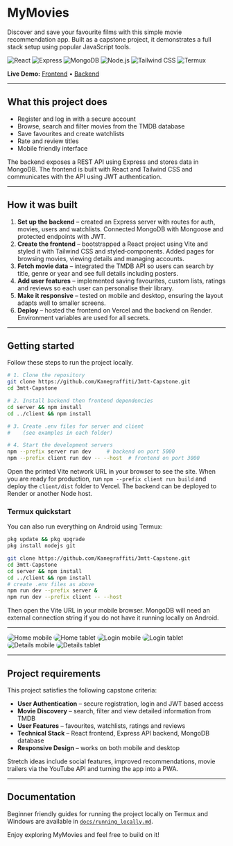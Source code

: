 # MyMovies

Discover and save your favourite films with this simple movie recommendation app. Built as a capstone project, it demonstrates a full stack setup using popular JavaScript tools.

![React](https://img.shields.io/badge/React-20232a?style=for-the-badge&logo=react)
![Express](https://img.shields.io/badge/Express-000000?style=for-the-badge&logo=express)
![MongoDB](https://img.shields.io/badge/MongoDB-4ea94b?style=for-the-badge&logo=mongodb)
![Node.js](https://img.shields.io/badge/Node.js-339933?style=for-the-badge&logo=nodedotjs)
![Tailwind CSS](https://img.shields.io/badge/Tailwind%20CSS-38b2ac?style=for-the-badge&logo=tailwind-css)
![Termux](https://img.shields.io/badge/Termux-black?style=for-the-badge&logo=termux)

**Live Demo:** [Frontend](https://3mtt-capstone-one.vercel.app) • [Backend](https://threemtt-capstone.onrender.com)

---

## What this project does

* Register and log in with a secure account
* Browse, search and filter movies from the TMDB database
* Save favourites and create watchlists
* Rate and review titles
* Mobile friendly interface

The backend exposes a REST API using Express and stores data in MongoDB. The frontend is built with React and Tailwind CSS and communicates with the API using JWT authentication.

---

## How it was built

1. **Set up the backend** – created an Express server with routes for auth, movies, users and watchlists. Connected MongoDB with Mongoose and protected endpoints with JWT.
2. **Create the frontend** – bootstrapped a React project using Vite and styled it with Tailwind CSS and styled‑components. Added pages for browsing movies, viewing details and managing accounts.
3. **Fetch movie data** – integrated the TMDB API so users can search by title, genre or year and see full details including posters.
4. **Add user features** – implemented saving favourites, custom lists, ratings and reviews so each user can personalise their library.
5. **Make it responsive** – tested on mobile and desktop, ensuring the layout adapts well to smaller screens.
6. **Deploy** – hosted the frontend on Vercel and the backend on Render. Environment variables are used for all secrets.

---

## Getting started

Follow these steps to run the project locally.

```bash
# 1. Clone the repository
git clone https://github.com/Kanegraffiti/3mtt-Capstone.git
cd 3mtt-Capstone

# 2. Install backend then frontend dependencies
cd server && npm install
cd ../client && npm install

# 3. Create .env files for server and client
#    (see examples in each folder)

# 4. Start the development servers
npm --prefix server run dev     # backend on port 5000
npm --prefix client run dev -- --host  # frontend on port 3000
```

Open the printed Vite network URL in your browser to see the site. When you are ready for production, run `npm --prefix client run build` and deploy the `client/dist` folder to Vercel. The backend can be deployed to Render or another Node host.

### Termux quickstart

You can also run everything on Android using Termux:

```bash
pkg update && pkg upgrade
pkg install nodejs git

git clone https://github.com/Kanegraffiti/3mtt-Capstone.git
cd 3mtt-Capstone
cd server && npm install
cd ../client && npm install
# create .env files as above
npm run dev --prefix server &
npm run dev --prefix client -- --host
```

Then open the Vite URL in your mobile browser. MongoDB will need an external connection string if you do not have it running locally on Android.

---

<!-- Home Screen -->
<img src="docs/screenshots/home-mobile.png" alt="Home mobile" style="border-radius: 12px;" />
<img src="docs/screenshots/home-tablet.png" alt="Home tablet" style="border-radius: 12px;" />

<!-- Login Screen -->
<img src="docs/screenshots/login-mobile.png" alt="Login mobile" style="border-radius: 12px;" />
<img src="docs/screenshots/login-tablet.png" alt="Login tablet" style="border-radius: 12px;" />

<!-- Movie Details -->
<img src="docs/screenshots/details-mobile.png" alt="Details mobile" style="border-radius: 12px;" />
<img src="docs/screenshots/details-tablet.png" alt="Details tablet" style="border-radius: 12px;" />

---

## Project requirements

This project satisfies the following capstone criteria:

- **User Authentication** – secure registration, login and JWT based access
- **Movie Discovery** – search, filter and view detailed information from TMDB
- **User Features** – favourites, watchlists, ratings and reviews
- **Technical Stack** – React frontend, Express API backend, MongoDB database
- **Responsive Design** – works on both mobile and desktop

Stretch ideas include social features, improved recommendations, movie trailers via the YouTube API and turning the app into a PWA.

---

## Documentation
Beginner friendly guides for running the project locally on Termux and Windows are available in [`docs/running_locally.md`](docs/running_locally.md).

Enjoy exploring MyMovies and feel free to build on it!
